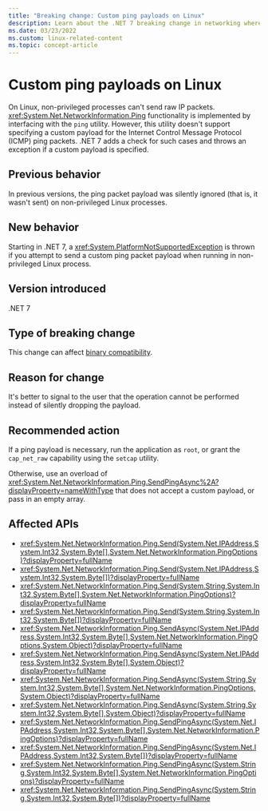 ```yaml
---
title: "Breaking change: Custom ping payloads on Linux"
description: Learn about the .NET 7 breaking change in networking where an exception is thrown on non-privileged Linux processes when a custom payload is passed to the Ping method.
ms.date: 03/23/2022
ms.custom: linux-related-content
ms.topic: concept-article
---
```

# Custom ping payloads on Linux

On Linux, non-privileged processes can't send raw IP packets. <xref:System.Net.NetworkInformation.Ping> functionality is implemented by interfacing with the `ping` utility. However, this utility doesn't support specifying a custom payload for the Internet Control Message Protocol (ICMP) ping packets. .NET 7 adds a check for such cases and throws an exception if a custom payload is specified.

## Previous behavior

In previous versions, the ping packet payload was silently ignored (that is, it wasn't sent) on non-privileged Linux processes.

## New behavior

Starting in .NET 7, a <xref:System.PlatformNotSupportedException> is thrown if you attempt to send a custom ping packet payload when running in non-privileged Linux process.

## Version introduced

.NET 7

## Type of breaking change

This change can affect [binary compatibility](../../categories.md#binary-compatibility).

## Reason for change

It's better to signal to the user that the operation cannot be performed instead of silently dropping the payload.

## Recommended action

If a ping payload is necessary, run the application as `root`, or grant the `cap_net_raw` capability using the `setcap` utility.

Otherwise, use an overload of <xref:System.Net.NetworkInformation.Ping.SendPingAsync%2A?displayProperty=nameWithType> that does not accept a custom payload, or pass in an empty array.

## Affected APIs

- <xref:System.Net.NetworkInformation.Ping.Send(System.Net.IPAddress,System.Int32,System.Byte[],System.Net.NetworkInformation.PingOptions)?displayProperty=fullName>
- <xref:System.Net.NetworkInformation.Ping.Send(System.Net.IPAddress,System.Int32,System.Byte[])?displayProperty=fullName>
- <xref:System.Net.NetworkInformation.Ping.Send(System.String,System.Int32,System.Byte[],System.Net.NetworkInformation.PingOptions)?displayProperty=fullName>
- <xref:System.Net.NetworkInformation.Ping.Send(System.String,System.Int32,System.Byte[])?displayProperty=fullName>
- <xref:System.Net.NetworkInformation.Ping.SendAsync(System.Net.IPAddress,System.Int32,System.Byte[],System.Net.NetworkInformation.PingOptions,System.Object)?displayProperty=fullName>
- <xref:System.Net.NetworkInformation.Ping.SendAsync(System.Net.IPAddress,System.Int32,System.Byte[],System.Object)?displayProperty=fullName>
- <xref:System.Net.NetworkInformation.Ping.SendAsync(System.String,System.Int32,System.Byte[],System.Net.NetworkInformation.PingOptions,System.Object)?displayProperty=fullName>
- <xref:System.Net.NetworkInformation.Ping.SendAsync(System.String,System.Int32,System.Byte[],System.Object)?displayProperty=fullName>
- <xref:System.Net.NetworkInformation.Ping.SendPingAsync(System.Net.IPAddress,System.Int32,System.Byte[],System.Net.NetworkInformation.PingOptions)?displayProperty=fullName>
- <xref:System.Net.NetworkInformation.Ping.SendPingAsync(System.Net.IPAddress,System.Int32,System.Byte[])?displayProperty=fullName>
- <xref:System.Net.NetworkInformation.Ping.SendPingAsync(System.String,System.Int32,System.Byte[],System.Net.NetworkInformation.PingOptions)?displayProperty=fullName>
- <xref:System.Net.NetworkInformation.Ping.SendPingAsync(System.String,System.Int32,System.Byte[])?displayProperty=fullName>
